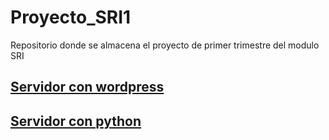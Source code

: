 # Proyecto_SRI1
Repositorio donde se almacena el proyecto de primer trimestre del modulo SRI
## [Servidor con wordpress ](Proyecto_SRI1/instalar_wordpress.md)
## [Servidor con python ](Proyecto_SRI1/instalar_python.md)





